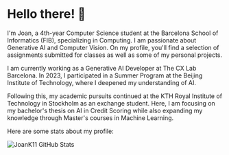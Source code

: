 # Hello there! :wave:

I'm Joan, a 4th-year Computer Science student at the Barcelona School of Informatics (FIB), specializing in Computing. I am passionate about Generative AI and Computer Vision. On my profile, you'll find a selection of assignments submitted for classes as well as some of my personal projects.

I am currently working as a Generative AI Developer at The CX Lab Barcelona. In 2023, I participated in a Summer Program at the Beijing Institute of Technology, where I deepened my understanding of AI. 

Following this, my academic pursuits continued at the KTH Royal Institute of Technology in Stockholm as an exchange student. Here, I am focusing on my bachelor's thesis on AI in Credit Scoring while also expanding my knowledge through Master's courses in Machine Learning.

Here are some stats about my profile:

![JoanK11 GitHub Stats](https://github-readme-stats.vercel.app/api?username=JoanK11&count_private=true&show_icons=true&theme=tokyonight)

<!--
**JoanK11/JoanK11** is a ✨ _special_ ✨ repository because its `README.md` (this file) appears on your GitHub profile.

Here are some ideas to get you started:

- 🔭 I’m currently working on ...
- 🌱 I’m currently learning ...
- 👯 I’m looking to collaborate on ...
- 🤔 I’m looking for help with ...
- 💬 Ask me about ...
- 📫 How to reach me: ...
- 😄 Pronouns: ...
- ⚡ Fun fact: ...
-->
